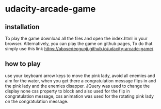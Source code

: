 # udacity-arcade-game

## installation
To play the game download all the files and open the index.html in your browser.
Alternatively, you can play the game on github pages, To do that simply use this link https://abosedeogunji.github.io/udacity-arcade-game/

## how to play
use your keyboard arrow keys to move the pink lady, avoid all enemies and aim for the water, when you get there a congratulation message flips in and the pink lady and the enemies disapper. JQuery was used to change the display none css property to block and also used for the flip in congratulation message, css animation was used for the rotating pink lady on the congratulation message.

